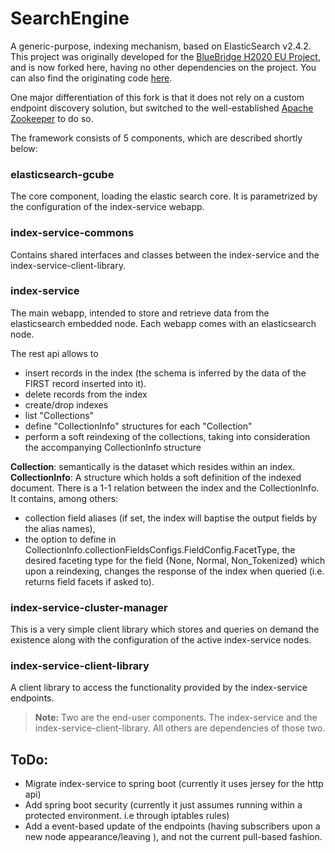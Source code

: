 # SearchEngine

<!--
![Under Construction](https://cdn.pixabay.com/photo/2017/06/20/08/12/maintenance-2422173_960_720.png)
-->


A generic-purpose, indexing mechanism, based on ElasticSearch v2.4.2.
This project was originally developed for the [BlueBridge H2020 EU Project](http://www.bluebridge-vres.eu/), and is now forked here, having no other dependencies on the project.
You can also find the originating code [here](http://svn.research-infrastructures.eu/public/d4science/gcube/branches/index-management/).

One major differentiation of this fork is that it does not rely on a custom endpoint discovery solution, but switched to the well-established [Apache Zookeeper](https://zookeeper.apache.org/) to do so.

The framework consists of 5 components, which are described shortly below:

### elasticsearch-gcube

The core component, loading the elastic search core. It is parametrized by the configuration of the index-service webapp. 

### index-service-commons

Contains shared interfaces and classes between the index-service and the index-service-client-library.

### index-service

The main webapp, intended to store and retrieve data from the elasticsearch embedded node. Each webapp comes with an elasticsearch node.



The rest api allows to
* insert records in the index (the schema is inferred by the data of the FIRST record inserted into it).
* delete records from the index
* create/drop indexes
* list "Collections"
* define "CollectionInfo" structures for each "Collection"
* perform a soft reindexing of the collections, taking into consideration the accompanying CollectionInfo structure

**Collection**: semantically is the dataset which resides within an index.
**CollectionInfo**: A structure which holds a soft definition of the indexed document. There is a 1-1 relation between the index and the CollectionInfo. 
It contains, among others: 
* collection field aliases (if set, the index will baptise the output fields by the alias names), 
* the option to define in CollectionInfo.collectionFieldsConfigs.FieldConfig.FacetType, the desired faceting type for the field {None, Normal, Non_Tokenized} which upon a reindexing, changes the response of the index when queried (i.e. returns field facets if asked to).


### index-service-cluster-manager

This is a very simple client library which stores and queries on demand the existence along with the configuration of the active index-service nodes.

### index-service-client-library

A client library to access the functionality provided by the index-service endpoints. 


> **Note:** Two are the end-user components. The index-service and the index-service-client-library. All others are dependencies of those two.


## ToDo:

* Migrate index-service to spring boot (currently it uses jersey for the http api)
* Add spring boot security (currently it just assumes running within a protected environment. i.e through iptables rules)
* Add a event-based update of the endpoints (having subscribers upon a new node appearance/leaving ), and not the current pull-based fashion.
